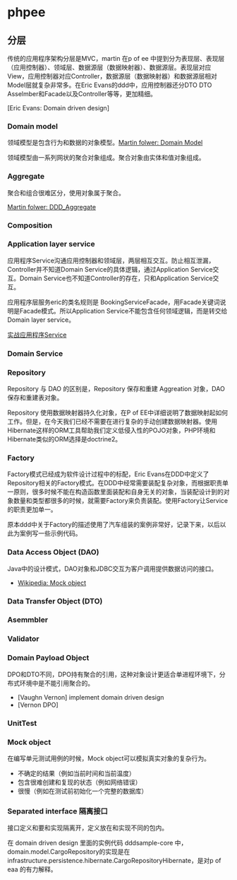 # phpee

## 分层

传统的应用程序架构分层是MVC，martin 在p of ee 中提到分为表现层、表现层（应用控制器）、领域层、数据源层（数据映射器）、数据源层。表现层对应View，应用控制器对应Controller，数据源层（数据映射器）和数据源层相对Model层就复杂非常多。在Eric Evans的ddd中，应用控制器还分DTO DTO Asselmber和Facade以及Controller等等，更加精细。

[Eric Evans: Domain driven design]

### Domain model

领域模型是包含行为和数据的对象模型。[Martin folwer: Domain Model](https://martinfowler.com/eaaCatalog/domainModel.html)

领域模型由一系列网状的聚合对象组成。聚合对象由实体和值对象组成。

### Aggregate

聚合和组合很难区分，使用对象属于聚合。

[Martin folwer: DDD_Aggregate](https://martinfowler.com/bliki/DDD_Aggregate.html)

### Composition

### Application layer service

应用程序Service沟通应用控制器和领域层，两层相互交互。防止相互泄漏，Controller并不知道Domain Service的具体逻辑，通过Application Service交互。Domain Service也不知道Controller的存在，只和Application Service交互。

应用程序层服务eric的类名规则是 BookingServiceFacade，用Facade关键词说明是Facade模式。所以Application Service不能包含任何领域逻辑，而是转交给Domain layer service。

[实战应用程序Service](application_layer_service.md)

### Domain Service

### Repository

Repository 与 DAO 的区别是，Repository 保存和重建 Aggreation 对象，DAO 保存和重建表对象。

Repository 使用数据映射器持久化对象，在P of EE中详细说明了数据映射起如何工作。但是，在今天我们已经不需要在进行复杂的手动创建数据映射器。使用Hibernate这样的ORM工具帮助我们定义低侵入性的POJO对象，PHP环境和Hibernate类似的ORM选择是doctrine2。

### Factory
<span id="factory"></span>

Factory模式已经成为软件设计过程中的标配，Eric Evans在DDD中定义了Repository相关的Factory模式。在DDD中经常需要装配复杂对象，而根据职责单一原则，很多时候不能在构造函数里面装配和自身无关的对象，当装配设计到的对象数量和类型都很多的时候，就需要Factory来负责装配。使用Factory让Service的职责更加单一。

原本ddd中关于Factory的描述使用了汽车组装的案例非常好，记录下来，以后以此为案例写一些示例代码。

### Data Access Object (DAO)

Java中的设计模式，DAO对象和JDBC交互为客户调用提供数据访问的接口。

- [Wikipedia: Mock object](https://en.wikipedia.org/wiki/Mock_object)

### Data Transfer Object (DTO)

### Asemmbler

### Validator

### Domain Payload Object

DPO和DTO不同，DPO持有聚合的引用，这种对象设计更适合单进程环境下，分布式环境中是不能引用聚合的。

- [Vaughn Vernon] implement domain driven design
- [Vernon DPO]

### UnitTest

### Mock object

在编写单元测试用例的时候，Mock object可以模拟真实对象的复杂行为。

- 不确定的结果（例如当前时间和当前温度）
- 包含很难创建和复现的状态（例如网络错误）
- 很慢（例如在测试前初始化一个完整的数据库）

### Separated interface 隔离接口

接口定义和要和实现隔离开，定义放在和实现不同的包内。

在 domain driven design 里面的实例代码 dddsample-core 中，domain.model.CargoRepository的实现是在infrastructure.persistence.hibernate.CargoRepositoryHibernate，是对p of eaa 的有力解释。
